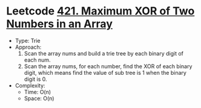 # Leetcode [421. Maximum XOR of Two Numbers in an Array](https://leetcode.com/problems/maximum-xor-of-two-numbers-in-an-array/)
- Type: Trie
- Approach:
	1. Scan the array nums and build a trie tree by each binary digit of each num.
	2. Scan the array nums, for each number, find the XOR of each binary digit, which means find the value of sub tree is 1 when the binary digit is 0.
- Complexity:
	- Time: O(n)
	- Space: O(n)